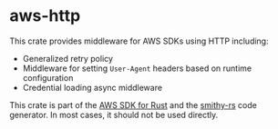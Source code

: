 # aws-http

This crate provides middleware for AWS SDKs using HTTP including:
* Generalized retry policy
* Middleware for setting `User-Agent` headers based on runtime configuration
* Credential loading async middleware

<!-- anchor_start:footer -->
This crate is part of the [AWS SDK for Rust](https://awslabs.github.io/aws-sdk-rust/) and the [smithy-rs](https://github.com/smithy-lang/smithy-rs) code generator. In most cases, it should not be used directly.
<!-- anchor_end:footer -->
